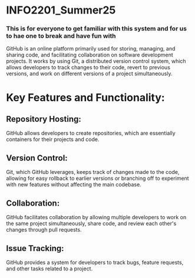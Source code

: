 # INFO2201_Summer25
### This is for everyone to get familiar with this system and for us to hae one to break and have fun with



GitHub is an online platform primarily used for storing, managing, and sharing code, and facilitating collaboration on software development projects. It works by using Git, a distributed version control system, which allows developers to track changes to their code, revert to previous versions, and work on different versions of a project simultaneously. 

# Key Features and Functionality:

## Repository Hosting:
GitHub allows developers to create repositories, which are essentially containers for their projects and code. 

## Version Control:
Git, which GitHub leverages, keeps track of changes made to the code, allowing for easy rollback to earlier versions or branching off to experiment with new features without affecting the main codebase. 

## Collaboration:
GitHub facilitates collaboration by allowing multiple developers to work on the same project simultaneously, share code, and review each other's changes through pull requests. 

## Issue Tracking:
GitHub provides a system for developers to track bugs, feature requests, and other tasks related to a project. 


